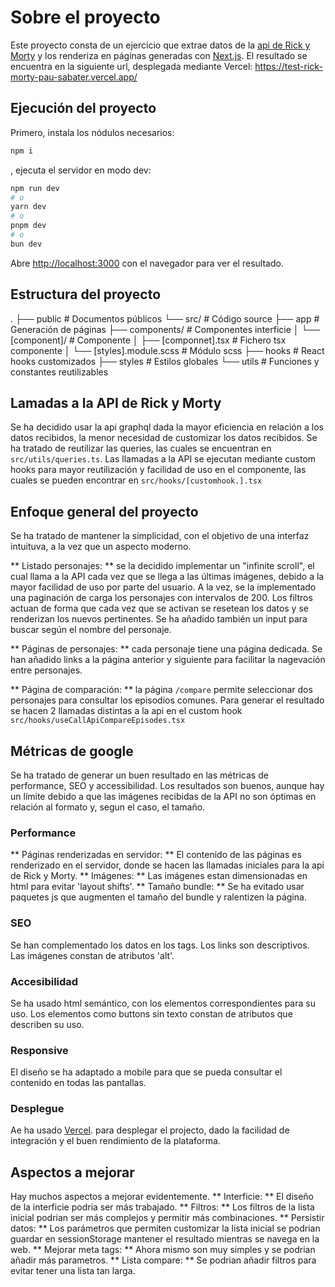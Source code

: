 # Sobre el proyecto

Este proyecto consta de un ejercicio que extrae datos de la [api de Rick y Morty](https://rickandmortyapi.com/) y los renderiza en páginas generadas con [Next.js](https://nextjs.org).
El resultado se encuentra en la siguiente url, desplegada mediante Vercel: https://test-rick-morty-pau-sabater.vercel.app/

## Ejecución del proyecto

Primero, instala los nódulos necesarios:

```bash
npm i
```

, ejecuta el servidor en modo dev:

```bash
npm run dev
# o
yarn dev
# o
pnpm dev
# o
bun dev
```

Abre [http://localhost:3000](http://localhost:3000) con el navegador para ver el resultado.

## Estructura del proyecto

.
├── public                              # Documentos públicos
└── src/                                # Código source
    ├── app                             # Generación de páginas
    ├── components/                     # Componentes interficie
    │   └── [component]/                # Componente
    │       ├── [componnet].tsx         # Fichero tsx componente
    │       └── [styles].module.scss    # Módulo scss
    ├── hooks                           # React hooks customizados
    ├── styles                          # Estilos globales
    └── utils                           # Funciones y constantes reutilizables

## Lamadas a la API de Rick y Morty

Se ha decidido usar la api graphql dada la mayor eficiencia en relación a los datos recibidos, la menor necesidad de customizar los datos recibidos. Se ha tratado de reutilizar las queries, las cuales se encuentran en `src/utils/queries.ts`. Las llamadas a la API se ejecutan mediante custom hooks para mayor reutilización y facilidad de uso en el componente, las cuales se pueden encontrar en `src/hooks/[customhook.].tsx`

## Enfoque general del proyecto

Se ha tratado de mantener la simplicidad, con el objetivo de una interfaz intuituva, a la vez que un aspecto moderno.

** Listado personajes: ** se la decidido implementar un "infinite scroll", el cual llama a la API cada vez que se llega a las últimas imágenes, debido a la mayor facilidad de uso por parte del usuario. A la vez, se la implementado una paginación de carga los personajes con intervalos de 200. Los filtros actuan de forma que cada vez que se activan se resetean los datos y se renderizan los nuevos pertinentes. Se ha añadido también un input para buscar según el nombre del personaje.

** Páginas de personajes: ** cada personaje tiene una página dedicada. Se han añadido links a la página anterior y siguiente para facilitar la nagevación entre personajes.

** Página de comparación: ** la página `/compare` permite seleccionar dos personajes para consultar los episodios comunes. Para generar el resultado se hacen 2 llamadas distintas a la api en el custom hook `src/hooks/useCallApiCompareEpisodes.tsx`

## Métricas de google

Se ha tratado de generar un buen resultado en las métricas de performance, SEO y accessibilidad. Los resultados son buenos, aunque hay un límite debido a que las imágenes recibidas de la API no son óptimas en relación al formato y, segun el caso, el tamaño.

### Performance
** Páginas renderizadas en servidor: ** El contenido de las páginas es renderizado en el servidor, donde se hacen las llamadas iniciales para la api de Rick y Morty.
** Imágenes: ** Las imágenes estan dimensionadas en html para evitar 'layout shifts'.
** Tamaño bundle: ** Se ha evitado usar paquetes js que augmenten el tamaño del bundle y ralentizen la página.

### SEO
Se han complementado los datos en los <meta> tags. Los links son descriptivos. Las imágenes constan de atributos 'alt'.

### Accesibilidad
Se ha usado html semántico, con los elementos correspondientes para su uso. Los elementos como buttons sin texto constan de atributos que describen su uso.

### Responsive
El diseño se ha adaptado a mobile para que se pueda consultar el contenido en todas las pantallas.

### Desplegue
Ae ha usado [Vercel](https://vercel.com/). para desplegar el projecto, dado la facilidad de integración y el buen rendimiento de la plataforma.

## Aspectos a mejorar
Hay muchos aspectos a mejorar evidentemente.
** Interficie: ** El diseño de la interficie podria ser más trabajado.
** Filtros: ** Los filtros de la lista inicial podrian ser más complejos y permitir más combinaciones.
** Persistir datos: ** Los parámetros que permiten customizar la lista inicial se podrian guardar en sessionStorage mantener el resultado mientras se navega en la web.
** Mejorar meta tags: ** Ahora mismo son muy simples y se podrian añadir más parametros.
** Lista compare: ** Se podrian añadir filtros para evitar tener una lista tan larga.